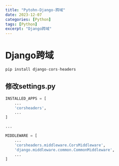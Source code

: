 ```yaml
---
title: "Pytohn-Django-跨域"
date: 2023-12-07
categories: [Python]
tags: [Python]
excerpt: "Django跨域"
---
```


# Django跨域

```py
pip install django-cors-headers
```

## 修改settings.py

```py
INSTALLED_APPS = [
    ...
    'corsheaders',
    ...
]

...

MIDDLEWARE = [
    ...
    'corsheaders.middleware.CorsMiddleware',
    'django.middleware.common.CommonMiddleware',
    ...
]
